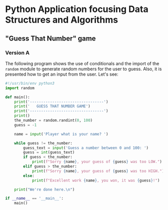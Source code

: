 # Python Application focusing Data Structures and Algorithms

## "Guess That Number" game

### Version A

The following program shows the use of conditionals and the import of 
the `random` module to generate random numbers for the user to guess. 
Also, it is presented how to get an input from the user. Let's see:

```python
#!/usr/bin/env python3
import random

def main():
    print('---------------------------------')
    print('   GUESS THAT NUMBER GAME')
    print('---------------------------------')
    print()
    the_number = random.randint(0, 100)
    guess = -1

    name = input('Player what is your name? ')

    while guess != the_number:
        guess_text = input('Guess a number between 0 and 100: ')
        guess = int(guess_text)
        if guess < the_number:
            print(f"Sorry {name}, your guess of {guess} was too LOW.")
        elif guess > the_number:
            print(f"Sorry {name}, your guess of {guess} was too HIGH.")
        else:
            print(f"Excellent work {name}, you won, it was {guess}!")

    print("We're done here.\n")

if __name__ == '__main__':
    main()
```
